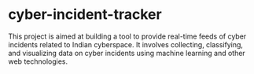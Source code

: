 # cyber-incident-tracker
This project is aimed at building a tool to provide real-time feeds of cyber incidents related to Indian cyberspace. It involves collecting, classifying, and visualizing data on cyber incidents using machine learning and other web technologies.
